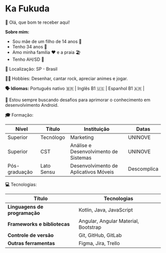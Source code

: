 # Ka Fukuda 

**👋** Olá, que bom te receber aqui!

**Sobre mim:**

* Sou mãe de um filho de 14 anos 👦
* Tenho 34 anos :birthday:
* Amo minha família :heart: e a praia 🏖️
* Tenho AH/SD :brain:

**📍** Localização: SP - Brasil

**🎸🎨** Hobbies: Desenhar, cantar rock, apreciar animes e jogar.

**🗣️ Idiomas:**  Português nativo 🇧🇷 |  Inglês B1 🇺🇸 |  Espanhol B1 🇦🇷 |

**🚀** Estou sempre buscando desafios para aprimorar o conhecimento em desenvolvimento Android.

**🎓** Formação:

| **Nível** | **Título** | **Instituição** | **Datas** |
|---|---|---|---|
| Superior | Tecnólogo| Marketing | UNINOVE | 2019 - 2021 |
| Superior | CST | Análise e Desenvolvimento de Sistemas | UNINOVE | 2021 - 2023 |
| Pós-graduação | Lato Sensu | Desenvolvimento de Aplicativos Móveis | Descomplica | 2021 - 2022 |


**💻** Tecnologias:

| **Título** | **Tecnologias** |
|---|---|
| **Linguagens de programação** | Kotlin, Java, JavaScript |
| **Frameworks e bibliotecas** | Angular, Angular Material, Bootstrap |
| **Controle de versão** | Git, GitHub, GitLab |
| **Outras ferramentas** | Figma, Jira, Trello |
